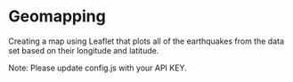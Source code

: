 # Geomapping
Creating a map using Leaflet that plots all of the earthquakes from the data set based on their longitude and latitude.

Note: Please update config.js with your API KEY.
